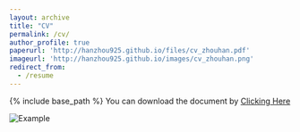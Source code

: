 ```yaml
---
layout: archive
title: "CV"
permalink: /cv/
author_profile: true
paperurl: 'http://hanzhou925.github.io/files/cv_zhouhan.pdf'
imageurl: 'http://hanzhou925.github.io/images/cv_zhouhan.png'
redirect_from:
  - /resume
---
```


{% include base_path %}
You can download the document by [Clicking Here](https://hanzhou925.github.io/files/cv_zhouhan_2.pdf)

![Example](http://hanzhou925.github.io/images/cv_zhouhan_2.png)
